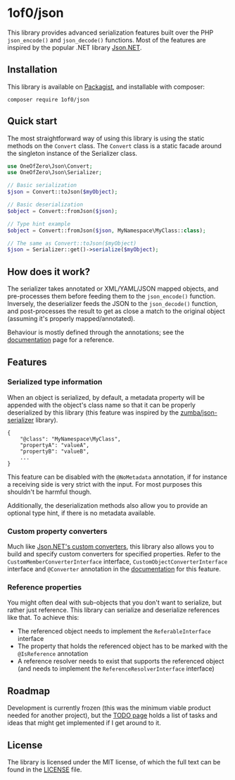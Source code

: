# 1of0/json

This library provides advanced serialization features built over the PHP `json_encode()` and `json_decode()` functions. 
Most of the features are inspired by the popular .NET library [Json.NET](http://www.newtonsoft.com/json).

## Installation

This library is available on [Packagist](https://packagist.org/packages/1of0/json), and installable with composer:

```shell
composer require 1of0/json
```

## Quick start

The most straightforward way of using this library is using the static methods on the `Convert` class. The `Convert`
class is a static facade around the singleton instance of the Serializer class.


```php
use OneOfZero\Json\Convert;
use OneOfZero\Json\Serializer;

// Basic serialization
$json = Convert::toJson($myObject);

// Basic deserialization
$object = Convert::fromJson($json);

// Type hint example
$object = Convert::fromJson($json, MyNamespace\MyClass::class);

// The same as Convert::toJson($myObject)
$json = Serializer::get()->serialize($myObject);
```

## How does it work?

The serializer takes annotated or XML/YAML/JSON mapped objects, and pre-processes them before feeding them to the 
`json_encode()` function. Inversely, the deserializer feeds the JSON to the `json_decode()` function, and 
post-processes the result to get as close a match to the original object (assuming it's properly mapped/annotated).

Behaviour is mostly defined through the annotations; see the [documentation](documentation.md) page for a reference. 

## Features

### Serialized type information

When an object is serialized, by default, a metadata property will be appended with the object's class name so that it 
can be properly deserialized by this library (this feature was inspired by the 
[zumba/json-serializer](https://github.com/zumba/json-serializer) library).

```
{
	"@class": "MyNamespace\MyClass",
	"propertyA": "valueA",
	"propertyB": "valueB",
	...
}
```

This feature can be disabled with the `@NoMetadata` annotation, if for instance a receiving side is very strict with the
input. For most purposes this shouldn't be harmful though.

Additionally, the deserialization methods also allow you to provide an optional type hint, if there is no metadata
available.

### Custom property converters

Much like [Json.NET's custom converters](http://www.newtonsoft.com/json/help/html/CustomJsonConverter.htm), this library
also allows you to build and specify custom converters for specified properties. Refer to the
`CustomMemberConverterInterface` interface, `CustomObjectConverterInterface` interface and `@Converter` annotation
in the [documentation](documentation.md) for this feature.

### Reference properties

You might often deal with sub-objects that you don't want to serialize, but rather just reference. This library can
serialize and deserialize references like that. To achieve this:

- The referenced object needs to implement the `ReferableInterface` interface
- The property that holds the referenced object has to be marked with the `@IsReference` annotation
- A reference resolver needs to exist that supports the referenced object (and needs to implement the 
  `ReferenceResolverInterface` interface)

## Roadmap

Development is currently frozen (this was the minimum viable product needed for another project), but the 
[TODO page](todo.md) holds a list of tasks and ideas that might get implemented if I get around to it.

## License

The library is licensed under the MIT license, of which the full text can be found in the [LICENSE](LICENSE) file.
